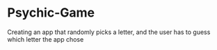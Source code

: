 # Psychic-Game
Creating an app that randomly picks a letter, and the user has to guess which letter the app chose
